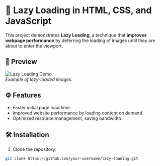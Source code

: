 # 🚀 Lazy Loading in HTML, CSS, and JavaScript

This project demonstrates **Lazy Loading**, a technique that **improves webpage performance** by deferring the loading of images until they are about to enter the viewport.

## 🌟 Preview

![Lazy Loading Demo](https://user-images.githubusercontent.com/your-username/placeholder.gif)  
*Example of lazy-loaded images.*

## ⚙️ Features
- Faster initial page load time.
- Improved website performance by loading content on demand.
- Optimized resource management, saving bandwidth.

## 🛠️ Installation

1. Clone the repository:
```bash
git clone https://github.com/your-username/lazy-loading.git
